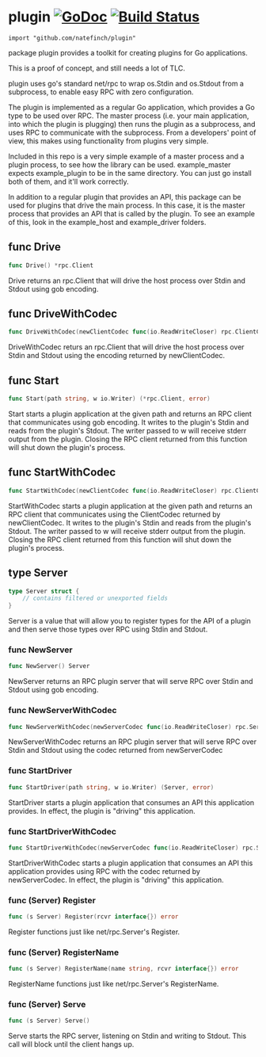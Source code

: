# plugin [![GoDoc](https://godoc.org/github.com/natefinch/plugin?status.png)](https://godoc.org/github.com/natefinch/plugin) [![Build Status](https://drone.io/github.com/natefinch/plugin/status.png)](https://drone.io/github.com/natefinch/plugin/latest)

    import "github.com/natefinch/plugin"

package plugin provides a toolkit for creating plugins for Go applications.

This is a proof of concept, and still needs a lot of TLC.

plugin uses go's standard net/rpc to wrap os.Stdin and os.Stdout from a
subprocess, to enable easy RPC with zero configuration.

The plugin is implemented as a regular Go application, which provides a Go type
to be used over RPC.  The master process (i.e. your main application, into which
the plugin is plugging) then runs the plugin as a subprocess, and uses RPC to
communicate with the subprocess.  From a developers' point of view, this makes
using functionality from plugins very simple.

Included in this repo is a very simple example of a master process and a plugin
process, to see how the library can be used.  example_master expects
example_plugin to be in the same directory.  You can just go install both of
them, and it'll work correctly.

In addition to a regular plugin that provides an API, this package can be
used for plugins that drive the main process.  In this case, it is the master
process that provides an API that is called by the plugin. To see an example
of this, look in the example_host and example_driver folders.


## func Drive
``` go
func Drive() *rpc.Client
```
Drive returns an rpc.Client that will drive the host process over Stdin and
Stdout using gob encoding.


## func DriveWithCodec
``` go
func DriveWithCodec(newClientCodec func(io.ReadWriteCloser) rpc.ClientCodec) *rpc.Client
```
DriveWithCodec returs an rpc.Client that will drive the host process over
Stdin and Stdout using the encoding returned by newClientCodec.


## func Start
``` go
func Start(path string, w io.Writer) (*rpc.Client, error)
```
Start starts a plugin application at the given path and returns an RPC client
that communicates using gob encoding.  It writes to the plugin's Stdin and
reads from the plugin's Stdout.  The writer passed to w will receive
stderr output from the plugin.  Closing the RPC client returned from this
function will shut down the plugin's process.


## func StartWithCodec
``` go
func StartWithCodec(newClientCodec func(io.ReadWriteCloser) rpc.ClientCodec, path string, w io.Writer) (*rpc.Client, error)
```
StartWithCodec starts a plugin application at the given path and returns an
RPC client that communicates using the ClientCodec returned by
newClientCodec.  It writes to the plugin's Stdin and reads from the
plugin's Stdout.  The writer passed to w will receive stderr output from the
plugin.  Closing the RPC client returned from this function will shut down
the plugin's process.


## type Server
``` go
type Server struct {
    // contains filtered or unexported fields
}
```
Server is a value that will allow you to register types for the API of a
plugin and then serve those types over RPC using Stdin and Stdout.


### func NewServer
``` go
func NewServer() Server
```
NewServer returns an RPC plugin server that will serve RPC over Stdin and Stdout
using gob encoding.


### func NewServerWithCodec
``` go
func NewServerWithCodec(newServerCodec func(io.ReadWriteCloser) rpc.ServerCodec) Server
```
NewServerWithCodec returns an RPC plugin server that will serve RPC over Stdin and
Stdout using the codec returned from newServerCodec


### func StartDriver
``` go
func StartDriver(path string, w io.Writer) (Server, error)
```
StartDriver starts a plugin application that consumes an API this application
provides.  In effect, the plugin is "driving" this application.


### func StartDriverWithCodec
``` go
func StartDriverWithCodec(newServerCodec func(io.ReadWriteCloser) rpc.ServerCodec, path string, w io.Writer) (Server, error)
```
StartDriverWithCodec starts a plugin application that consumes an API this
application provides using RPC with the codec returned by newServerCodec.  In
effect, the plugin is "driving" this application.


### func (Server) Register
``` go
func (s Server) Register(rcvr interface{}) error
```
Register functions just like net/rpc.Server's Register.


### func (Server) RegisterName
``` go
func (s Server) RegisterName(name string, rcvr interface{}) error
```
RegisterName functions just like net/rpc.Server's RegisterName.


### func (Server) Serve
``` go
func (s Server) Serve()
```
Serve starts the RPC server, listening on Stdin and writing to Stdout.  This
call will block until the client hangs up.



